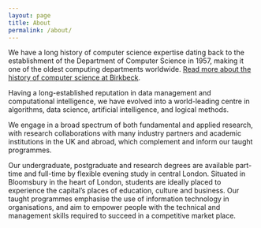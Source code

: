 ```yaml
---
layout: page
title: About
permalink: /about/
---
```

We have a long history of computer science expertise dating back to the establishment of the Department of Computer Science in 1957, making it one of the oldest computing departments worldwide. [Read more about the history of computer science at Birkbeck](http://blogs.bbk.ac.uk/bbkcomments/2020/08/25/a-short-history-of-computer-science-at-birkbeck/).

Having a long-established reputation in data management and computational intelligence, we have evolved into a world-leading centre in algorithms, data science, artificial intelligence, and logical methods.

We engage in a broad spectrum of both fundamental and applied research, with research collaborations with many industry partners and academic institutions in the UK and abroad, which complement and inform our taught programmes.

Our undergraduate, postgraduate and research degrees are available part-time and full-time by flexible evening study in central London. Situated in Bloomsbury in the heart of London, students are ideally placed to experience the capital’s places of education, culture and business. Our taught programmes emphasise the use of information technology in organisations, and aim to empower people with the technical and management skills required to succeed in a competitive market place.
